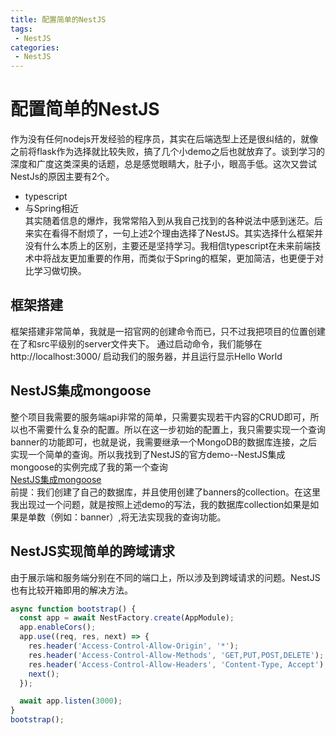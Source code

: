 ```yaml
---
title: 配置简单的NestJS
tags:
 - NestJS
categories: 
 - NestJS
---
```


# 配置简单的NestJS

作为没有任何nodejs开发经验的程序员，其实在后端选型上还是很纠结的，就像之前将flask作为选择就比较失败，搞了几个小demo之后也就放弃了。谈到学习的深度和广度这类深奥的话题，总是感觉眼睛大，肚子小，眼高手低。这次又尝试NestJs的原因主要有2个。
* typescript
* 与Spring相近  
其实随着信息的爆炸，我常常陷入到从我自己找到的各种说法中感到迷茫。后来实在看得不耐烦了，一句上述2个理由选择了NestJS。其实选择什么框架并没有什么本质上的区别，主要还是坚持学习。我相信typescript在未来前端技术中将战友更加重要的作用，而类似于Spring的框架，更加简洁，也更便于对比学习做切换。

## 框架搭建
框架搭建非常简单，我就是一招官网的创建命令而已，只不过我把项目的位置创建在了和src平级别的server文件夹下。
通过启动命令，我们能够在http://localhost:3000/ 启动我们的服务器，并且运行显示Hello World

## NestJS集成mongoose
整个项目我需要的服务端api非常的简单，只需要实现若干内容的CRUD即可，所以也不需要什么复杂的配置。所以在这一步初始的配置上，我只需要实现一个查询banner的功能即可，也就是说，我需要继承一个MongoDB的数据库连接，之后实现一个简单的查询。所以我找到了NestJS的官方demo--NestJS集成mongoose的实例完成了我的第一个查询  
[NestJS集成mongoose](https://github.com/nestjs/nest/tree/master/sample/06-mongoose)  
前提：我们创建了自己的数据库，并且使用创建了banners的collection。在这里我出现过一个问题，就是按照上述demo的写法，我的数据库collection如果是如果是单数（例如：banner）,将无法实现我的查询功能。

## NestJS实现简单的跨域请求
由于展示端和服务端分别在不同的端口上，所以涉及到跨域请求的问题。NestJS也有比较开箱即用的解决方法。  
```typescript
async function bootstrap() {
  const app = await NestFactory.create(AppModule);
  app.enableCors();
  app.use((req, res, next) => {
    res.header('Access-Control-Allow-Origin', '*');
    res.header('Access-Control-Allow-Methods', 'GET,PUT,POST,DELETE');
    res.header('Access-Control-Allow-Headers', 'Content-Type, Accept');
    next();
  });

  await app.listen(3000);
}
bootstrap();
```